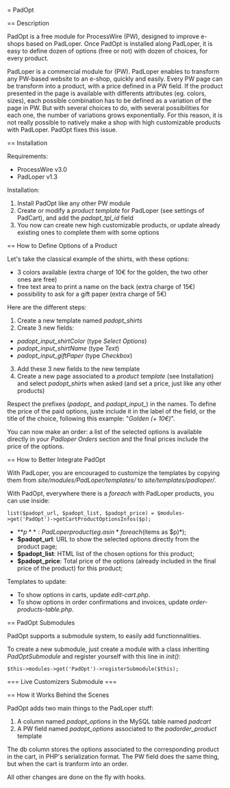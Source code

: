 = PadOpt

== Description

PadOpt is a free module for ProcessWire (PW), designed to improve e-shops based on PadLoper. Once PadOpt is installed along PadLoper, it is easy to define dozen of options (free or not) with dozen of choices, for every product.

PadLoper is a commercial module for (PW). PadLoper enables to transform any PW-based website to an e-shop, quickly and easily. Every PW page can be transform into a product, with a price defined in a PW field. If the product presented in the page is available with differents attributes (eg. colors, sizes), each possible combination has to be defined as a variation of the page in PW. But with several choices to do, with several possibilities for each one, the number of variations grows exponentially. For this reason, it is not really possible to natively make a shop with high customizable products with PadLoper. PadOpt fixes this issue.

== Installation

Requirements:

- ProcessWire v3.0
- PadLoper v1.3

Installation:

1. Install PadOpt like any other PW module
2. Create or modify a *product template* for PadLoper (see settings of PadCart), and add the *padopt_tpl_id* field
3. You now can create new high customizable products, or update already existing ones to complete them with some options

== How to Define Options of a Product

Let's take the classical example of the shirts, with these options:

- 3 colors available (extra charge of 10€ for the golden, the two other ones are free)
- free text area to print a name on the back (extra charge of 15€)
- possibility to ask for a gift paper (extra charge of 5€)

Here are the different steps:

1. Create a new template named *padopt_shirts*
2. Create 3 new fields:
  - *padopt_input_shirtColor* (type *Select Options*)
  - *padopt_input_shirtName* (type *Text*)
  - *padopt_input_giftPaper* (type *Checkbox*)
3. Add these 3 new fields to the new template
4. Create a new page associated to a *product template* (see Installation) and select *padopt_shirts* when asked (and set a price, just like any other products)

Respect the prefixes (*padopt_* and *padopt_input_*) in the names. To define the price of the paid options, juste include it in the label of the field, or the title of the choice, following this example: "*Golden (+ 10€)*".

You can now make an order: a list of the selected options is available directly in your *Padloper Orders* section and the final prices include the price of the options.

== How to Better Integrate PadOpt

With PadLoper, you are encouraged to customize the templates by copying them from *site/modules/PadLoper/templates/* to *site/templates/padloper/*.

With PadOpt, everywhere there is a *foreach* with PadLoper products, you can use inside:

```
list($padopt_url, $padopt_list, $padopt_price) = $modules->get('PadOpt')->getCartProductOptionsInfos($p);
```

- **$p**: PadLoper product (eg. as in *foreach($items as $p)*);
- **$padopt_url**: URL to show the selected options directly from the product page;
- **$padopt_list**: HTML list of the chosen options for this product;
- **$padopt_price**: Total price of the options (already included in the final price of the product) for this product;

Templates to update:

- To show options in carts, update *edit-cart.php*.
- To show options in order confirmations and invoices, update *order-products-table.php*.

== PadOpt Submodules

PadOpt supports a submodule system, to easily add functionnalities.

To create a new submodule, just create a module with a class inheriting *PadOptSubmodule* and register yourself with this line in *init()*:

```
$this->modules->get('PadOpt')->registerSubmodule($this);
```

=== Live Customizers Submodule ===



== How it Works Behind the Scenes

PadOpt adds two main things to the PadLoper stuff:

1. A column named *padopt_options* in the MySQL table named *padcart*
2. A PW field named *padopt_options* associated to the *padorder_product* template

The db column stores the options associated to the corresponding product in the cart, in PHP's serialization format. The PW field does the same thing, but when the cart is tranform into an order.

All other changes are done on the fly with hooks.
